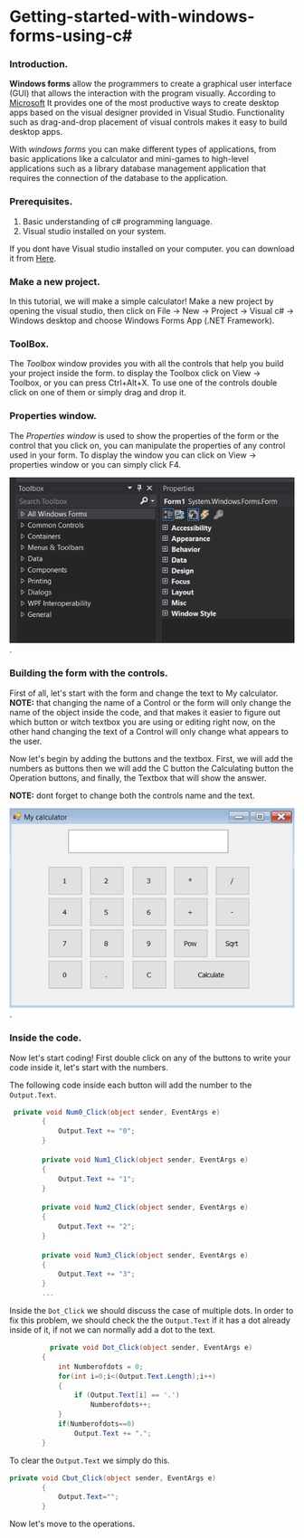 # Getting-started-with-windows-forms-using-c#


### Introduction.



**Windows forms** allow the programmers to create a graphical user interface (GUI) that allows the interaction with the program visually. According to [Microsoft](https://docs.microsoft.com/en-us/dotnet/desktop/winforms/overview/?view=netdesktop-5.0) It provides one of the most productive ways to create desktop apps based on the visual designer provided in Visual Studio. Functionality such as drag-and-drop placement of visual controls makes it easy to build desktop apps.


With *windows forms* you can make different types of applications, from basic applications like a calculator and mini-games to high-level applications such as a library database management application that requires the connection of the database to the application.

### Prerequisites.


1. Basic understanding of c# programming language.
2. Visual studio installed on your system.

If you dont have Visual studio installed on your computer. you can download it from [Here](https://visualstudio.microsoft.com/downloads/).

### Make a new project.


In this tutorial, we will make a simple calculator! Make a new project by opening the visual studio, then click on File -> New -> Project -> Visual c# -> Windows desktop and choose Windows Forms App (.NET Framework).


### ToolBox.

The *Toolbox* window provides you with all the controls that help you build your project inside the form. to display the Toolbox click on View -> Toolbox, or you can press Ctrl+Alt+X. To use one of the controls double click on one of them or simply drag and drop it.

### Properties window.

The *Properties window* is used to show the properties of the form or the control that you click on, you can manipulate the properties of any control used in your form. To display the window you can click on View -> properties window or you can simply click F4.   

![Toolbox & Properties window](https://raw.githubusercontent.com/mohamedgh16/Getting-started-with-windows-forms-using-c-/main/properties%20window%20and%20toolbox.png).

### Building the form with the controls.

First of all, let's start with the form and change the text to My calculator. **NOTE:** that changing the name of a Control or the form will only change the name of the object inside the code, and that makes it easier to figure out which button or witch textbox you are using or editing right now, on the other hand changing the text of a Control will only change what appears to the user.

Now let's begin by adding the buttons and the textbox. First, we will add the numbers as buttons then we will add the C button the Calculating button the Operation buttons, and finally, the Textbox that will show the answer.

**NOTE:** dont forget to change both the controls name and the text.

![First_look](https://raw.githubusercontent.com/mohamedgh16/Getting-started-with-windows-forms-using-c-/main/First_look.png).

### Inside the code.

Now let's start coding! First double click on any of the buttons to write your code inside it, let's start with the numbers.

The following code inside each button will add the number to the `Output.Text`.

```c#
 private void Num0_Click(object sender, EventArgs e)
        {
            Output.Text += "0";
        }

        private void Num1_Click(object sender, EventArgs e)
        {
            Output.Text += "1";
        }

        private void Num2_Click(object sender, EventArgs e)
        {
            Output.Text += "2";
        }

        private void Num3_Click(object sender, EventArgs e)
        {
            Output.Text += "3";
        }
        ...
```
Inside the `Dot_Click` we should discuss the case of multiple dots. In order to fix this problem, we should check the the `Output.Text` if it has a dot already inside of it, if not we can normally add a dot to the text.

```c#
          private void Dot_Click(object sender, EventArgs e)
        {
            int Numberofdots = 0;
            for(int i=0;i<(Output.Text.Length);i++)
            {
                if (Output.Text[i] == '.')
                    Numberofdots++;
            }
            if(Numberofdots==0)           
                Output.Text += ".";
        }
```
To clear the `Output.Text` we simply do this.

```c#
private void Cbut_Click(object sender, EventArgs e)
        {
            Output.Text="";
        }
```

Now let's move to the operations.


```c#


```


        













